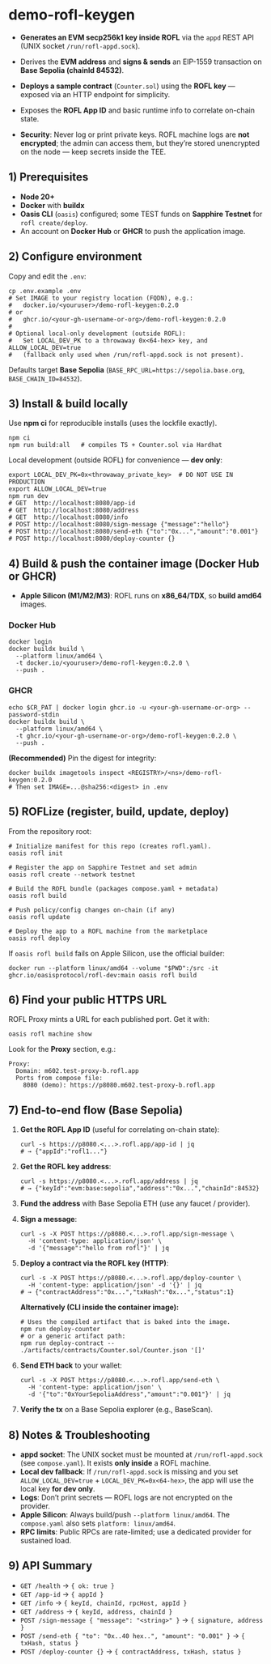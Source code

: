 # demo-rofl-keygen

- **Generates an EVM secp256k1 key inside ROFL** via the `appd` REST API (UNIX socket `/run/rofl-appd.sock`).
- Derives the **EVM address** and **signs & sends** an EIP-1559 transaction on **Base Sepolia (chainId 84532)**.
- **Deploys a sample contract** (`Counter.sol`) using the **ROFL key** — exposed via an HTTP endpoint for simplicity.
- Exposes the **ROFL App ID** and basic runtime info to correlate on-chain state.

- **Security**: Never log or print private keys. ROFL machine logs are **not encrypted**; the admin can access them, but they’re stored unencrypted on the node — keep secrets inside the TEE.

## 1) Prerequisites

- **Node 20+**
- **Docker** with **buildx**
- **Oasis CLI** (`oasis`) configured; some TEST funds on **Sapphire Testnet** for `rofl create/deploy`.
- An account on **Docker Hub** or **GHCR** to push the application image.

## 2) Configure environment

Copy and edit the `.env`:

```shell
cp .env.example .env
# Set IMAGE to your registry location (FQDN), e.g.:
#   docker.io/<youruser>/demo-rofl-keygen:0.2.0
# or
#   ghcr.io/<your-gh-username-or-org>/demo-rofl-keygen:0.2.0
#
# Optional local-only development (outside ROFL):
#   Set LOCAL_DEV_PK to a throwaway 0x<64-hex> key, and ALLOW_LOCAL_DEV=true
#   (fallback only used when /run/rofl-appd.sock is not present).
```

Defaults target **Base Sepolia** (`BASE_RPC_URL=https://sepolia.base.org`, `BASE_CHAIN_ID=84532`).

## 3) Install & build locally

Use **npm ci** for reproducible installs (uses the lockfile exactly).

```shell
npm ci
npm run build:all   # compiles TS + Counter.sol via Hardhat
```

Local development (outside ROFL) for convenience — **dev only**:

```shell
export LOCAL_DEV_PK=0x<throwaway_private_key>  # DO NOT USE IN PRODUCTION
export ALLOW_LOCAL_DEV=true
npm run dev
# GET  http://localhost:8080/app-id
# GET  http://localhost:8080/address
# GET  http://localhost:8080/info
# POST http://localhost:8080/sign-message {"message":"hello"}
# POST http://localhost:8080/send-eth {"to":"0x...","amount":"0.001"}
# POST http://localhost:8080/deploy-counter {}
```

## 4) Build & push the container image (Docker Hub or GHCR)

- **Apple Silicon (M1/M2/M3)**: ROFL runs on **x86_64/TDX**, so **build amd64** images.

### Docker Hub

```shell
docker login
docker buildx build \
  --platform linux/amd64 \
  -t docker.io/<youruser>/demo-rofl-keygen:0.2.0 \
  --push .
```

### GHCR

```shell
echo $CR_PAT | docker login ghcr.io -u <your-gh-username-or-org> --password-stdin
docker buildx build \
  --platform linux/amd64 \
  -t ghcr.io/<your-gh-username-or-org>/demo-rofl-keygen:0.2.0 \
  --push .
```

**(Recommended)** Pin the digest for integrity:

```shell
docker buildx imagetools inspect <REGISTRY>/<ns>/demo-rofl-keygen:0.2.0
# Then set IMAGE=...@sha256:<digest> in .env
```

## 5) ROFLize (register, build, update, deploy)

From the repository root:

```shell
# Initialize manifest for this repo (creates rofl.yaml).
oasis rofl init

# Register the app on Sapphire Testnet and set admin
oasis rofl create --network testnet

# Build the ROFL bundle (packages compose.yaml + metadata)
oasis rofl build

# Push policy/config changes on-chain (if any)
oasis rofl update

# Deploy the app to a ROFL machine from the marketplace
oasis rofl deploy
```

If `oasis rofl build` fails on Apple Silicon, use the official builder:

```shell
docker run --platform linux/amd64 --volume "$PWD":/src -it ghcr.io/oasisprotocol/rofl-dev:main oasis rofl build
```

## 6) Find your public HTTPS URL

ROFL Proxy mints a URL for each published port. Get it with:

```shell
oasis rofl machine show
```

Look for the **Proxy** section, e.g.:

```text
Proxy:
  Domain: m602.test-proxy-b.rofl.app
  Ports from compose file:
    8080 (demo): https://p8080.m602.test-proxy-b.rofl.app
```

## 7) End-to-end flow (Base Sepolia)

1. **Get the ROFL App ID** (useful for correlating on-chain state):

   ```shell
   curl -s https://p8080.<...>.rofl.app/app-id | jq
   # → {"appId":"rofl1..."}
   ```

2. **Get the ROFL key address**:

   ```shell
   curl -s https://p8080.<...>.rofl.app/address | jq
   # → {"keyId":"evm:base:sepolia","address":"0x...","chainId":84532}
   ```

3. **Fund the address** with Base Sepolia ETH (use any faucet / provider).

4. **Sign a message**:

   ```shell
   curl -s -X POST https://p8080.<...>.rofl.app/sign-message \
     -H 'content-type: application/json' \
     -d '{"message":"hello from rofl"}' | jq
   ```

5. **Deploy a contract via the ROFL key (HTTP)**:

   ```shell
   curl -s -X POST https://p8080.<...>.rofl.app/deploy-counter \
     -H 'content-type: application/json' -d '{}' | jq
   # → {"contractAddress":"0x...","txHash":"0x...","status":1}
   ```

   **Alternatively (CLI inside the container image):**

   ```shell
   # Uses the compiled artifact that is baked into the image.
   npm run deploy-counter
   # or a generic artifact path:
   npm run deploy-contract -- ./artifacts/contracts/Counter.sol/Counter.json '[]'
   ```

6. **Send ETH back** to your wallet:

   ```shell
   curl -s -X POST https://p8080.<...>.rofl.app/send-eth \
     -H 'content-type: application/json' \
     -d '{"to":"0xYourSepoliaAddress","amount":"0.001"}' | jq
   ```

7. **Verify the tx** on a Base Sepolia explorer (e.g., BaseScan).

## 8) Notes & Troubleshooting

- **appd socket**: The UNIX socket must be mounted at `/run/rofl-appd.sock` (see `compose.yaml`). It exists **only inside** a ROFL machine.
- **Local dev fallback**: If `/run/rofl-appd.sock` is missing and you set `ALLOW_LOCAL_DEV=true` + `LOCAL_DEV_PK=0x<64-hex>`, the app will use the local key **for dev only**.
- **Logs**: Don’t print secrets — ROFL logs are not encrypted on the provider.
- **Apple Silicon**: Always build/push `--platform linux/amd64`. The `compose.yaml` also sets `platform: linux/amd64`.
- **RPC limits**: Public RPCs are rate-limited; use a dedicated provider for sustained load.

## 9) API Summary

- `GET /health` → `{ ok: true }`
- `GET /app-id` → `{ appId }`
- `GET /info` → `{ keyId, chainId, rpcHost, appId }`
- `GET /address` → `{ keyId, address, chainId }`
- `POST /sign-message { "message": "<string>" }` → `{ signature, address }`
- `POST /send-eth { "to": "0x..40 hex..", "amount": "0.001" }` → `{ txHash, status }`
- `POST /deploy-counter {}` → `{ contractAddress, txHash, status }`
